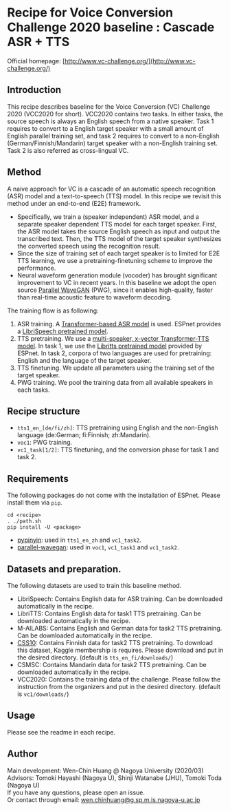 # Recipe for Voice Conversion Challenge 2020 baseline : Cascade ASR + TTS

Official homepage: [http://www.vc-challenge.org/](http://www.vc-challenge.org/)

## Introduction

This recipe describes baseline for the Voice Conversion (VC) Challenge 2020 (VCC2020 for short). VCC2020 contains two tasks. In either tasks, the source speech is always an English speech from a native speaker. Task 1 requires to convert to a English target speaker with a small amount of English parallel training set, and task 2 requires to convert to a non-English (German/Finnish/Mandarin) target speaker with a non-English training set. Task 2 is also referred as cross-lingual VC.

## Method

A naive approach for VC is a cascade of an automatic speech recognition (ASR) model and a text-to-speech (TTS) model. In this recipe we revisit this method under an end-to-end (E2E) framework.

- Specifically, we train a (speaker independent) ASR model, and a separate speaker dependent TTS model for each target speaker. First, the ASR model takes the source English speech as input and output the transcribed text. Then, the TTS model of the target speaker synthesizes the converted speech using the recognition result.
- Since the size of training set of each target speaker is to limited for E2E TTS learning, we use a pretraining-finetuning scheme to improve the performance.
- Neural waveform generation module (vocoder) has brought significant improvement to VC in recent years. In this baseline we adopt the open source [Parallel WaveGAN](https://github.com/kan-bayashi/ParallelWaveGAN) (PWG), since it enables high-quality, faster than real-time acoustic feature to waveform decoding.

The training flow is as following:

1. ASR training. A [Transformer-based ASR model](https://github.com/espnet/espnet/tree/master/egs/librispeech/asr1) is used. ESPnet provides a [LibriSpeech pretrained model](https://github.com/espnet/espnet/blob/master/egs/librispeech/asr1/RESULTS.md#pytorch-large-transformer-with-specaug-4-gpus--large-lstm-lm).
2. TTS pretraining. We use a [multi-speaker, x-vector Transformer-TTS model](https://github.com/espnet/espnet/tree/master/egs/libritts/tts1). In task 1, we use the [Libritts pretrained model](https://github.com/espnet/espnet/blob/master/egs/libritts/tts1/RESULTS.md#v050-first-multi-speaker-transformer-1024-pt-window--256-pt-shift--x-vector-with-add-integration--fast-gl-64-iters) provided by ESPnet. In task 2, corpora of two languages are used for pretraining: English and the language of the target speaker.
3. TTS finetuning. We update all parameters using the training set of the target speaker.
4. PWG training. We pool the training data from all available speakers in each tasks.

## Recipe structure

- `tts1_en_[de/fi/zh]`: TTS pretraining using English and the non-English language (de:German; fi:Finnish; zh:Mandarin).
- `voc1`: PWG training.
- `vc1_task[1/2]`: TTS finetuning, and the conversion phase for task 1 and task 2.

## Requirements

The following packages do not come with the installation of ESPnet. Please install them via `pip`.

```
cd <recipe>
. ./path.sh
pip install -U <package>
```

- [pypinyin](https://pypi.org/project/pypinyin/): used in `tts1_en_zh` and `vc1_task2`.
- [parallel-wavegan](https://pypi.org/project/parallel-wavegan/): used in `voc1`, `vc1_task1` and `vc1_task2`.

## Datasets and preparation.

The following datasets are used to train this baseline method.

- LibriSpeech: Contains English data for ASR training. Can be downloaded automatically in the recipe.
- LibriTTS: Contains English data for task1 TTS pretraining. Can be downloaded automatically in the recipe.
- M-AILABS: Contains English and German data for task2 TTS pretraining. Can be downloaded automatically in the recipe.
- [CSS10](https://www.kaggle.com/bryanpark/finnish-single-speaker-speech-dataset): Contains Finnish data for task2 TTS pretraining. To download this dataset, Kaggle membership is requires. Please download and put in the desired directory. (default is `tts_en_fi/downloads/`)
- CSMSC: Contains Mandarin data for task2 TTS pretraining. Can be downloaded automatically in the recipe.
- VCC2020: Contains the training data of the challenge. Please follow the instruction from the organizers and put in the desired directory. (default is `vc1/downloads/`)

## Usage

Please see the readme in each recipe.

## Author

Main development: Wen-Chin Huang @ Nagoya University (2020/03)  
Advisors: Tomoki Hayashi (Nagoya U), Shinji Watanabe (JHU), Tomoki Toda (Nagoya U)  
If you have any questions, please open an issue.  
Or contact through email: wen.chinhuang@g.sp.m.is.nagoya-u.ac.jp
